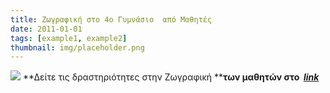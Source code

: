 ```yaml
---
title: Ζωγραφική στο 4ο Γυμνάσιο  από Μαθητές
date: 2011-01-01
tags: [example1, example2]
thumbnail: img/placeholder.png
---
```

![](http://www.mediafire.com/convkey/39f5/72pvv9e4347k50cfg.jpg) 
**Δείτε τις δραστηριότητες στην Ζωγραφική ****των μαθητών στο  _[link](http://www.mediafire.com/?kmcxcx93j4yab)_**
